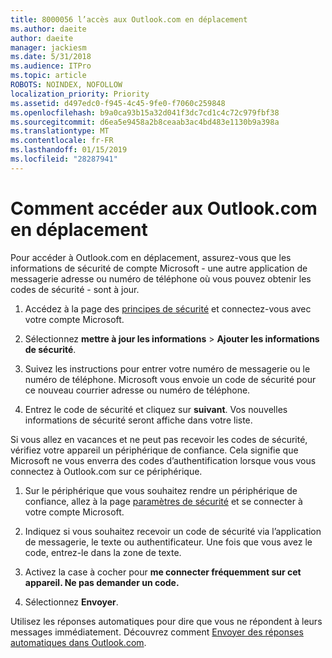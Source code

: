 ```yaml
---
title: 8000056 l’accès aux Outlook.com en déplacement
ms.author: daeite
author: daeite
manager: jackiesm
ms.date: 5/31/2018
ms.audience: ITPro
ms.topic: article
ROBOTS: NOINDEX, NOFOLLOW
localization_priority: Priority
ms.assetid: d497edc0-f945-4c45-9fe0-f7060c259848
ms.openlocfilehash: b9a0ca93b15a32d041f3dc7cd1c4c72c979fbf38
ms.sourcegitcommit: d6ea5e9458a2b8ceaab3ac4bd483e1130b9a398a
ms.translationtype: MT
ms.contentlocale: fr-FR
ms.lasthandoff: 01/15/2019
ms.locfileid: "28287941"
---
```

# <a name="how-to-access-outlookcom-while-traveling"></a>Comment accéder aux Outlook.com en déplacement

Pour accéder à Outlook.com en déplacement, assurez-vous que les informations de sécurité de compte Microsoft - une autre application de messagerie adresse ou numéro de téléphone où vous pouvez obtenir les codes de sécurité - sont à jour.
  
1. Accédez à la page des [principes de sécurité](https://go.microsoft.com/fwlink/p/?linkid=842325) et connectez-vous avec votre compte Microsoft. 
    
2. Sélectionnez **mettre à jour les informations** \> **Ajouter les informations de sécurité**. 
    
3. Suivez les instructions pour entrer votre numéro de messagerie ou le numéro de téléphone. Microsoft vous envoie un code de sécurité pour ce nouveau courrier adresse ou numéro de téléphone.
    
4. Entrez le code de sécurité et cliquez sur **suivant**. Vos nouvelles informations de sécurité seront affiche dans votre liste. 
    
Si vous allez en vacances et ne peut pas recevoir les codes de sécurité, vérifiez votre appareil un périphérique de confiance. Cela signifie que Microsoft ne vous enverra des codes d’authentification lorsque vous vous connectez à Outlook.com sur ce périphérique.
  
1. Sur le périphérique que vous souhaitez rendre un périphérique de confiance, allez à la page [paramètres de sécurité](https://go.microsoft.com/fwlink/p/?linkid=2002000&amp;clcid=0x409) et se connecter à votre compte Microsoft. 
    
2. Indiquez si vous souhaitez recevoir un code de sécurité via l’application de messagerie, le texte ou authentificateur. Une fois que vous avez le code, entrez-le dans la zone de texte.
    
3. Activez la case à cocher pour **me connecter fréquemment sur cet appareil. Ne pas demander un code.**
    
4. Sélectionnez **Envoyer**. 
    
Utilisez les réponses automatiques pour dire que vous ne répondent à leurs messages immédiatement. Découvrez comment [Envoyer des réponses automatiques dans Outlook.com](https://go.microsoft.com/fwlink/p/?linkid=2002100&amp;clcid=0x409).
  

